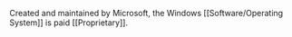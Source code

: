 Created and maintained by Microsoft, the Windows [[Software/Operating System]] is paid [[Proprietary]].
